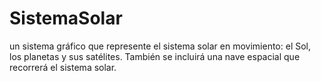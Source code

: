 # SistemaSolar
un sistema gráfico que represente el sistema solar en movimiento: el Sol, los planetas y sus satélites. También se incluirá una nave espacial que recorrerá el sistema solar.
